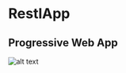 # RestlApp
## Progressive Web App
![alt text](https://github.com/[Baumi1992]/[RestlApp]/blob/[master]/restlApp.jpg?raw=true)
